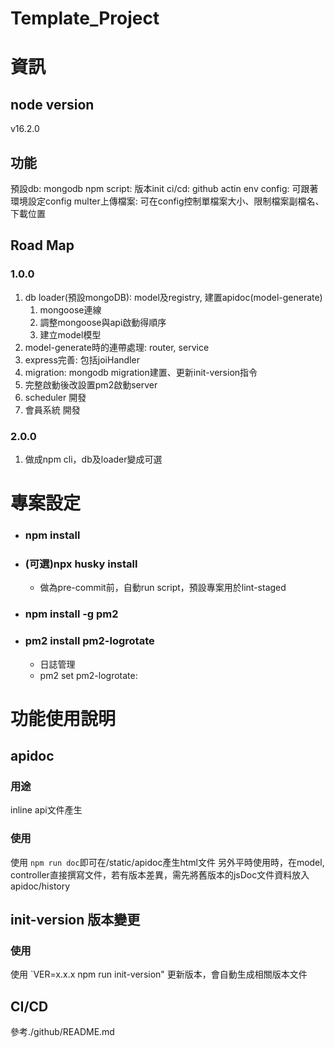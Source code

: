 # Template_Project
# 資訊
## node version
v16.2.0

## 功能
預設db: mongodb
npm script: 版本init
ci/cd: github actin
env config: 可跟著環境設定config
multer上傳檔案: 可在config控制單檔案大小、限制檔案副檔名、下載位置

## Road Map
### 1.0.0
1. db loader(預設mongoDB): model及registry, 建置apidoc(model-generate)
   1. mongoose連線
   2. 調整mongoose與api啟動得順序
   3. 建立model模型
2. model-generate時的連帶處理: router, service
3. express完善: 包括joiHandler
4. migration: mongodb migration建置、更新init-version指令
5. 完整啟動後改設置pm2啟動server
6. scheduler 開發
7. 會員系統 開發

### 2.0.0
1. 做成npm cli，db及loader變成可選


# 專案設定
- ### npm install
- ### (可選)npx husky install
  - 做為pre-commit前，自動run script，預設專案用於lint-staged
- ### npm install -g pm2
- ### pm2 install pm2-logrotate
  - 日誌管理
  - pm2 set pm2-logrotate:<param> <value>



# 功能使用說明
## apidoc
### 用途
inline api文件產生
### 使用
使用 `npm run doc`即可在/static/apidoc產生html文件
另外平時使用時，在model, controller直接撰寫文件，若有版本差異，需先將舊版本的jsDoc文件資料放入apidoc/history

## init-version 版本變更
### 使用
使用 `VER=x.x.x npm run init-version" 更新版本，會自動生成相關版本文件

## CI/CD
參考./github/README.md